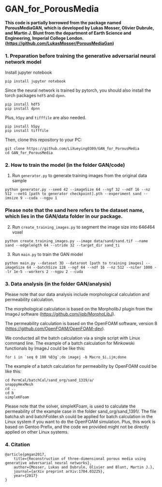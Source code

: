 # GAN_for_PorousMedia
#### This code is partially borrowed from the package named PorousMediaGAN, which is developed by Lukas Mosser, Olivier Dubrule, and Martin J. Blunt from the department of Earth Science and Engineering, Imperial College London. (https://github.com/LukasMosser/PorousMediaGan)

### 1. Preparation before training the generative adversarial neural network model

Install jupyter notebook
```
pip install jupyter notebook
```

Since the neural network is trained by pytorch, you should also install the torch packages ```hdf5``` and ```dpnn```.
```
pip install hdf5
pip install dpnn
```

Plus, ```h5py``` and ```tifffile``` are also needed.
```
pip install h5py
pip install tifffile
```

Then, clone this repository to your PC:
```
git clone https://github.com/LiXueying0309/GAN_for_PorousMedia
cd GAN_for_PorousMedia
```

### 2. How to train the model (in the folder GAN/code)

1) Run ```generator.py``` to generate training images from the original data sample
```
python generator.py --seed 42 --imageSize 64 --ngf 32 --ndf 16 --nz 512 --netG [path to generator checkpoint].pth --experiment sand --imsize 9 --cuda --ngpu 1
```
### Please note that the sand here refers to the dataset name, which lies in the GAN/data folder in our package.

2) Run ```create_training_images.py``` to segment the image size into 64*64*64 voxel
```
python create_training_images.py --image data/sand/sand.tif --name sand --edgelength 64 --stride 32 --target_dir sand_ti
```

3) Run ```main.py``` to train the GAN model
```
python main.py --dataset 3D --dataroot [path to training images] --imageSize 64 --batchSize 128 --ngf 64 --ndf 16 --nz 512 --niter 1000 --lr 1e-5 --workers 2 --ngpu 2 --cuda 
```
### 3. Data analysis (in the folder GAN/analysis)

Please note that our data analysis include morphological calculation and permeability calculation.

The morphological calculation is based on the MorpholibJ plugin from the ImageJ software (https://github.com/ijpb/MorphoLibJ).

The permeability calculation is based on the OpenFOAM software, version 8 (https://github.com/OpenFOAM/OpenFOAM-dev).

We conducted all the batch calculation via a single script with Linux command line. The example of a batch calculation for Minkowski functionals by ImageJ could be like this:
```
for i in `seq 0 100 %03g`;do imagej -b Macro_$i.ijm;done
```

The example of a batch calculation for permeability by OpenFOAM could be like this:
```
cd PermCal/batchCal/sand_org/sand_1319/a/
snappyHexMesh
cd ..
cd b
simpleKFoam
```
Please note that the solver, simpleKFoam, is used to calculate the permeability of the example case in the folder sand_org/sand_1391/. The file batcha.sh and batchFolder.sh could be applied for batch calculation in the Linux system if you want to do the OpenFOAM simulation. Plus, this work is based on Gentoo Prefix, and the code we provided might not be directly applied on other Linux systems.

### 4. Citation
```
@article{pmgan2017,
	title={Reconstruction of three-dimensional porous media using generative adversarial neural networks},
	author={Mosser, Lukas and Dubrule, Olivier and Blunt, Martin J.},
	journal={arXiv preprint arXiv:1704.03225},
	year={2017}
}
```
